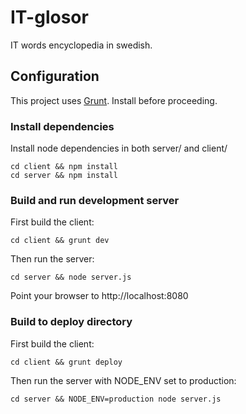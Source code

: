 # IT-glosor
IT words encyclopedia in swedish.

## Configuration
This project uses [Grunt](http://gruntjs.com/). Install before proceeding.

### Install dependencies
Install node dependencies in both server/ and client/

    cd client && npm install
    cd server && npm install

### Build and run development server
First build the client:

    cd client && grunt dev

Then run the server:

    cd server && node server.js

Point your browser to http://localhost:8080

### Build to deploy directory
First build the client:

    cd client && grunt deploy

Then run the server with NODE_ENV set to production:

    cd server && NODE_ENV=production node server.js
